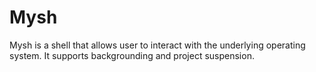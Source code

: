 # Mysh
Mysh is a shell that allows user to interact with the underlying operating system. It supports backgrounding and project suspension.
